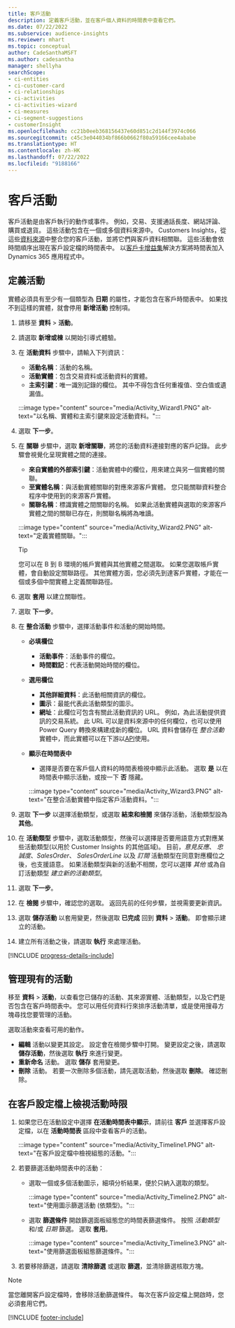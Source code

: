 ```yaml
---
title: 客戶活動
description: 定義客戶活動，並在客戶個人資料的時間表中查看它們。
ms.date: 07/22/2022
ms.subservice: audience-insights
ms.reviewer: mhart
ms.topic: conceptual
author: CadeSanthaMSFT
ms.author: cadesantha
manager: shellyha
searchScope:
- ci-entities
- ci-customer-card
- ci-relationships
- ci-activities
- ci-activities-wizard
- ci-measures
- ci-segment-suggestions
- customerInsight
ms.openlocfilehash: cc21b0eeb368156437e60d851c2d144f3974c066
ms.sourcegitcommit: c45c3e044034bf866b0662f80a59166cee4ababe
ms.translationtype: HT
ms.contentlocale: zh-HK
ms.lasthandoff: 07/22/2022
ms.locfileid: "9188166"
---
```

# <a name="customer-activities"></a>客戶活動

客戶活動是由客戶執行的動作或事件。 例如，交易、支援通話長度、網站評論、購買或退貨。 這些活動包含在一個或多個資料來源中。 Customers Insights，從這些[資料來源](data-sources.md)中整合您的客戶活動，並將它們與客戶資料相關聯。 這些活動會依時間順序出現在客戶設定檔的時間表中。 以[客戶卡增益集](customer-card-add-in.md)解決方案將時間表加入 Dynamics 365 應用程式中。

## <a name="define-an-activity"></a>定義活動

實體必須具有至少有一個類型為 **日期** 的屬性，才能包含在客戶時間表中。 如果找不到這樣的實體，就會停用 **新增活動** 控制項。

1. 請移至 **資料** > **活動**。

1. 請選取 **新增或棟** 以開始引導式體驗。

1. 在 **活動資料** 步驟中，請輸入下列資訊：

   - **活動名稱**：活動的名稱。
   - **活動實體**：包含交易資料或活動資料的實體。
   - **主索引鍵**：唯一識別記錄的欄位。 其中不得包含任何重複值、空白值或遺漏值。

   :::image type="content" source="media/Activity_Wizard1.PNG" alt-text="以名稱、實體和主索引鍵來設定活動資料。":::

1. 選取 **下一步**。

1. 在 **關聯** 步驟中，選取 **新增關聯**，將您的活動資料連接對應的客戶記錄。 此步驟會視覺化呈現實體之間的連接。  

   - **來自實體的外部索引鍵**：活動實體中的欄位，用來建立與另一個實體的關聯。
   - **至實體名稱**：與活動實體關聯的對應來源客戶實體。 您只能關聯資料整合程序中使用到的來源客戶實體。
   - **關聯名稱**：標識實體之間關聯的名稱。 如果此活動實體與選取的來源客戶實體之間的關聯已存在，則關聯名稱將為唯讀。

   :::image type="content" source="media/Activity_Wizard2.PNG" alt-text="定義實體關聯。":::

   > [!TIP]
   > 您可以在 B 到 B 環境的帳戶實體與其他實體之間選取。 如果您選取帳戶實體，會自動設定關聯路徑。 其他實體方面，您必須先到達客戶實體，才能在一個或多個中間實體上定義關聯路徑。

1. 選取 **套用** 以建立關聯性。

1. 選取 **下一步**。

1. 在 **整合活動** 步驟中，選擇活動事件和活動的開始時間。
   - **必填欄位**
      - **活動事件**：活動事件的欄位。
      - **時間戳記**：代表活動開始時間的欄位。

   - **選用欄位**
      - **其他詳細資料**：此活動相關資訊的欄位。
      - **圖示**：最能代表此活動類型的圖示。
      - **網址**：此欄位可包含有關此活動資訊的 URL。 例如，為此活動提供資訊的交易系統。 此 URL 可以是資料來源中的任何欄位，也可以使用 Power Query 轉換來構建成新的欄位。 URL 資料會儲存在 *整合活動* 實體中，而此實體可以在下游以[API](apis.md)使用。

   - **顯示在時間表中**
      - 選擇是否要在客戶個人資料的時間表檢視中顯示此活動。 選取 **是** 以在時間表中顯示活動，或按一下 **否** 隱藏。

      :::image type="content" source="media/Activity_Wizard3.PNG" alt-text="在整合活動實體中指定客戶活動資料。":::

1. 選取 **下一步** 以選擇活動類型，或選取 **結束和檢閱** 來儲存活動，活動類型設為 **其他**。

1. 在 **活動類型** 步驟中，選取活動類型，然後可以選擇是否要用語意方式對應某些活動類型(以用於 Customer Insights 的其他區域)。 目前，*意見反應*、 *忠誠度*、*SalesOrder*、 *SalesOrderLine* 以及 *訂閱* 活動類型在同意對應欄位之後，也支援語意。 如果活動類型與新的活動不相關，您可以選擇 *其他* 或為自訂活動類型 *建立新的活動類型*。

1. 選取 **下一步**。

1. 在 **檢閱** 步驟中，確認您的選取。 返回先前的任何步驟，並視需要更新資訊。

1. 選取 **儲存活動** 以套用變更，然後選取 **已完成** 回到 **資料** > **活動**。 即會顯示建立的活動。

1. 建立所有活動之後，請選取 **執行** 來處理活動。

[!INCLUDE [progress-details-include](includes/progress-details-pane.md)]

## <a name="manage-existing-activities"></a>管理現有的活動

移至 **資料** > **活動**，以查看您已儲存的活動、其來源實體、活動類型，以及它們是否包含在客戶時間表中。 您可以用任何資料行來排序活動清單，或是使用搜尋方塊尋找您要管理的活動。

選取活動來查看可用的動作。

- **編輯** 活動以變更其設定。 設定會在檢閱步驟中打開。 變更設定之後，請選取 **儲存活動**，然後選取 **執行** 來進行變更。
- **重新命名** 活動。 選取 **儲存** 套用變更。
- **刪除** 活動。 若要一次刪除多個活動，請先選取活動，然後選取 **刪除**。 確認刪除。

## <a name="view-activity-timelines-on-customer-profiles"></a>在客戶設定檔上檢視活動時限

1. 如果您已在活動設定中選擇 **在活動時間表中顯示**，請前往 **客戶** 並選擇客戶設定檔，以在 **活動時間表** 區段中查看客戶的活動。

   :::image type="content" source="media/Activity_Timeline1.PNG" alt-text="在客戶設定檔中檢視組態的活動。":::

1. 若要篩選活動時間表中的活動：

   - 選取一個或多個活動圖示，細項分析結果，便於只納入選取的類型。

     :::image type="content" source="media/Activity_Timeline2.PNG" alt-text="使用圖示篩選活動 (依類型)。":::

   - 選取 **篩選條件** 開啟篩選面板組態您的時間表篩選條件。 按照 *活動類型* 和/或 *日期* 篩選。 選取 **套用**。

     :::image type="content" source="media/Activity_Timeline3.PNG" alt-text="使用篩選面板組態篩選條件。":::

1. 若要移除篩選，請選取 **清除篩選** 或選取 **篩選**，並清除篩選核取方塊。

> [!NOTE]
> 當您離開客戶設定檔時，會移除活動篩選條件。 每次在客戶設定檔上開啟時，您必須套用它們。

[!INCLUDE [footer-include](includes/footer-banner.md)]
